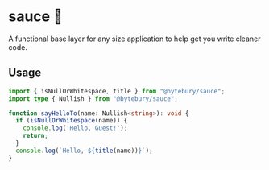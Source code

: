 # sauce 🍅
A functional base layer for any size application to help get you write cleaner code.

## Usage
```ts
import { isNullOrWhitespace, title } from "@bytebury/sauce";
import type { Nullish } from "@bytebury/sauce";

function sayHelloTo(name: Nullish<string>): void {
  if (isNullOrWhitespace(name)) {
    console.log('Hello, Guest!');
    return;
  }
  console.log(`Hello, ${title(name))}`);
}
```
